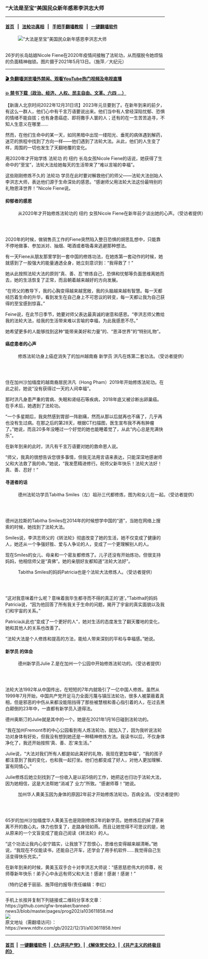 ### “大法是至宝”美国民众新年感恩李洪志大师
------------------------

#### [首页](https://github.com/gfw-breaker/banned-news3/blob/master/README.md) &nbsp;&nbsp;|&nbsp;&nbsp; [法轮功真相](https://github.com/begood0513/basic/blob/master/README.md)  &nbsp;&nbsp;|&nbsp;&nbsp; [手把手翻墙教程](https://github.com/gfw-breaker/guides/wiki)  &nbsp;&nbsp;|&nbsp;&nbsp; [一键翻墙软件](https://github.com/gfw-breaker/nogfw/blob/master/README.md)  



<div><div class="featured_image">
 <figure>
  <img alt="“大法是至宝”美国民众新年感恩李洪志大师" src="https://i.ntdtv.com/assets/uploads/2022/12/id13895032-163094-600x400-1-800x450.jpeg"/>
 </figure><br/>
 <span class="caption">
  26岁的长岛姑娘Nicole Fiene在2020年疫情间接触了法轮功，从而摆脱令她烦恼的负面精神枷锁。图片摄于2021年5月13日。（施萍／大纪元）
 </span>
</div>
</div><hr/>

#### [ 🎬  免翻墙浏览墙外禁闻、观看YouTube热门视频及电视直播](https://github.com/gfw-breaker/HelloWorld)

#### [ 💥  禁书下载（政治、经济、人权、民主自由、文革、六四 ...）](https://github.com/gfw-breaker/books/blob/master/README.md)

<div><div class="post_content" itemprop="articleBody">
 <p>
  【新唐人北京时间2022年12月31日讯】2023年元旦要到了。在新年到来的前夕，有这么一群人，他们心中有千言万语要说出来。他们当中有人曾经深陷忧郁、恐惧的情绪不能自拔；也有身患癌症、即将撒手人寰的人；还有的在一生苦苦追寻，不知人生意义在哪里……
 </p>
 <p>
  然而，在他们生命中的某一天，如同黑暗中出现一缕阳光、垂死的病体遇到解药，迷茫的旅程中找到了方向一样——他们遇到了法轮大法。从此，他们的人生变了样，周围的一切也发生了天翻地覆的变化。
 </p>
 <p>
  用2020年才开始学炼
  <ok href="https://www.ntdtv.com/gb/法轮功.htm">
   法轮功
  </ok>
  的
  <ok href="https://www.ntdtv.com/gb/纽约.htm">
   纽约
  </ok>
  长岛女孩Nicole Fiene的话说，她获得了生命中的“至宝”，法轮大法给她每天的生活带来了“难以言喻的幸福”。
 </p>
 <p>
  这些刚刚修炼不久的
  <ok href="https://www.ntdtv.com/gb/法轮功.htm">
   法轮功
  </ok>
  学员在此时要对解救他们的师父——法轮大法创始人李洪志大师，表达他们源于生命深处的感恩。“感谢师父用法轮大法这份最特别的礼物恩泽世界！”Nicole Fiene说。
 </p>
 <h4>
  抑郁者的感恩
 </h4>
 <figure class="wp-caption alignnone" id="attachment_103611865" style="width: 600px">
  <img alt="" class="size-full wp-image-103611865" src="https://i.ntdtv.com/assets/uploads/2022/12/id13895027-163075-600x415.jpeg">
   <br/><figcaption class="wp-caption-text">
    从2020年才开始修炼法轮功的
    <ok href="https://www.ntdtv.com/gb/纽约.htm">
     纽约
    </ok>
    女孩Nicole Fiene在新年前夕谈出她的心声。（受访者提供）
   </figcaption><br/>
  </img>
 </figure><br/>
 <p>
  2020年的时候，做销售员工作的Fiene突然陷入整日恐惧的胡思乱想中，只能靠不停地做事、参加派对、抽烟、喝酒或者吸毒来逃避那种想法。
 </p>
 <p>
  有一天Fiene从朋友那里学到一套中国的修炼功法，在她炼第一套动作的时候，她就感到了一股强大的能量通透全身，她立刻意识到：“我得救了！”
 </p>
 <p>
  她从此按照法轮大法的原则“真、善、忍”修炼自己，恐惧和忧郁等负面思维离她而去，她的生活恢复了正常，而且朝着越来越好的方向发展。
 </p>
 <p>
  “在师父的教导下，我的心胸变得越来越宽敞，我的头脑越来越有智慧。每一天都经历着生命的升华，看到发生在自己身上不可思议的转变，每一天都让我为自己获得的至宝感到惊喜。”
 </p>
 <p>
  Feine说，在此节日季节，她要对师父表达最真诚的谢意和感恩。“李洪志师父教给我的法轮大法，给我的生活带来难以言喻的幸福，为此我感恩不尽。”
 </p>
 <p>
  她希望更多的人能够找到这种“能带来美好和力量”的、“恩泽世界”的“特别礼物”。
 </p>
 <h4>
  癌症患者的心声
 </h4>
 <figure class="wp-caption alignnone" id="attachment_103611864" style="width: 600px">
  <img alt="" class="size-full wp-image-103611864" src="https://i.ntdtv.com/assets/uploads/2022/12/id13895029-163077-600x800.jpeg">
   <br/><figcaption class="wp-caption-text">
    修炼法轮功身上癌症消失了的加州越南裔
    <ok href="https://www.ntdtv.com/gb/新学员.htm">
     新学员
    </ok>
    洪凡在炼第二套功法。（受访者提供）
   </figcaption><br/>
  </img>
 </figure><br/>
 <p>
  住在加州沙加缅度的越南裔居民洪凡（Hong Pham）2019年开始修炼法轮功。在此之前，她说“没有获得过一天的人间幸福”。
 </p>
 <p>
  那时洪凡身患严重的胃病、失眠和肾结石等疾病，2018年底又被诊断出卵巢癌。在手术后，她遇到了法轮功。
 </p>
 <p>
  “一个多星期后，我突然感到胃部一阵剧痛，然而从那以后就再也不痛了，几乎再也没有生过病。在那之后的第28天，根据CT扫描图，医生宣布我不再有肿瘤了。”她说，而且20多年没睡过一个好觉的她也能睡着觉了，从此“内心总是充满快乐”。
 </p>
 <p>
  在新年到来的此时，洪凡有千言万语要对她的救命恩人说。
 </p>
 <p>
  “师父，我真的很想告诉您很多事情，但我无法用言语来表达，只能深深地感谢师父和大法救了我的命。”她说，“我发愿精进修行。祝师父新年快乐！法轮大法好！真、善、忍好！”
 </p>
 <h4>
  寻道者的话
 </h4>
 <figure class="wp-caption alignnone" id="attachment_103611863" style="width: 600px">
  <img alt="" class="size-full wp-image-103611863" src="https://i.ntdtv.com/assets/uploads/2022/12/id13895028-163076-600x450.jpeg"/>
  <br/><figcaption class="wp-caption-text">
   德州法轮功学员Tabitha Smiles（左）祖孙三代都修炼，图为和女儿在一起。（受访者提供）
  </figcaption><br/>
 </figure><br/>
 <p>
  德州达拉斯的Tabitha Smiles在2014年的时候想学中国的“道”，当她在网络上搜索的时候，她找到了法轮大法。
 </p>
 <p>
  Smiles说，李洪志师父的《转法轮》彻底改变了她的生活，她不仅变成了健康的人，她还从一个争强好胜、爱与人争论的人，变成了一个更理解别人的人。
 </p>
 <p>
  现在Smiles的女儿、母亲和一个密友都修炼了。儿子还没有开始炼功，但很支持妈妈，他相信师父是“真佛”。她的亲朋好友都知道“法轮大法好”。
 </p>
 <figure class="wp-caption alignnone" id="attachment_103611867" style="width: 600px">
  <img alt="" class="size-full wp-image-103611867" src="https://i.ntdtv.com/assets/uploads/2022/12/id13895416-2023Greeting-Lily-Yu-Patricia-Smiles-1-600x450.jpeg"/>
  <br/><figcaption class="wp-caption-text">
   Tabitha Smiles的妈妈Patricia也是个法轮大法修炼人。（受访者提供）
  </figcaption><br/>
 </figure><br/>
 <p>
  “这对我意味着什么呢？意味着我毕生都寻而不得的真正的‘道’。”Tabitha的妈妈Patricia说，“因为他回答了所有我关于生命的问题，揭开了宇宙的真实面貌以及我们和宇宙的关系。”
 </p>
 <p>
  Patricia从此也“变成了一个更好的人”，她对生活的态度发生了翻天覆地的变化，她和其他人的关系也改善了。
 </p>
 <p>
  “法轮大法是个人修炼和提高的方法，能给人带来深刻的平和与幸福感。”她说。
 </p>
 <h4>
  <ok href="https://www.ntdtv.com/gb/新学员.htm">
   新学员
  </ok>
  的体会
 </h4>
 <figure class="wp-caption alignnone" id="attachment_103611872" style="width: 600px">
  <img alt="" class="size-full wp-image-103611872" src="https://i.ntdtv.com/assets/uploads/2022/12/id13895030-163079-600x800.jpeg"/>
  <br/><figcaption class="wp-caption-text">
   德州新学员Julie Z.是在加州一个公园中开始修炼法轮功的。（受访者提供）
  </figcaption><br/>
 </figure><br/>
 <p>
  法轮大法1992年从中国传出，在短短的7年内就吸引了一亿中国人修炼。虽然从1999年7月开始，中国共产党开足马力全面污蔑与镇压法轮功，很多人被蒙蔽着真相，但是邪恶的中伤从来都没能阻挡得了那些被慧根和善心指引着的人，在过去黑白颠倒的23年中，一直都有新学员入道得法。
 </p>
 <p>
  德州奥斯汀的Julie就是其中的一个。她是在2021年1月16日碰到法轮功的。
 </p>
 <p>
  “我在加州Fremont市的中心公园看到有人炼法轮功，就加入了，因为我听说法轮功对身体有好处，但我没有想到她还是一种精神修炼方法。我读书以后，不仅身体净化了，我还开始按照‘真、善、忍’来生活。”
 </p>
 <p>
  Julie说，“大法对我们所有人都是如此美好的礼物，我现在更加幸福”，“我的孩子都注意到了我的变化，也和我一起打坐。他们也都变成了好人，对他人更加理解、富有同情心。”
 </p>
 <p>
  Julie修炼后她立刻找到了一份收入是以前5倍的工作，她把这也归功于法轮大法，因为她相信，这是大法帮她“消减了 业力”所致。“感谢师尊！”她说。
 </p>
 <figure class="wp-caption alignnone" id="attachment_103611873" style="width: 600px">
  <img alt="" class="size-full wp-image-103611873" src="https://i.ntdtv.com/assets/uploads/2022/12/id13895031-163080-600x336.jpg"/>
  <br/><figcaption class="wp-caption-text">
   加州华人黄美玉因为身体的原因2年前才开始修炼法轮功，百病全消。（受访者提供）
  </figcaption><br/>
 </figure><br/>
 <p>
  65岁的加州沙加缅度华人黄美玉也是刚刚修炼2年的新学员。她修炼后扔掉了原来离不开的救心丸，体力也恢复了，走路身轻如燕。而且让她觉得不可思议的是，她从原来的一个文盲变成了能自己阅读《转法轮》的人。
 </p>
 <p>
  “这个功法让我内心安宁踏实，让我放下了怨恨心，思维也变得越来越清晰。”她说，“我现在不仅能读书，还能自己开车，还学会了用手机软件……我觉得自己生活变得快乐充实。”
 </p>
 <p>
  在新年到来的时候，黄美玉双手合十对李洪志大师说：“感恩慈悲伟大的师尊，祝师尊新年快乐！弟子心中永远有师父和大法！感谢！感谢！感谢！”
 </p>
 <p>
  （特约记者于丽丽、施萍纽约报导/责任编辑：李红）
 </p>
 <div class="single_ad">
 </div>
</div>
</div>
<hr/>
手机上长按并复制下列链接或二维码分享本文章：<br/>
https://github.com/gfw-breaker/banned-news3/blob/master/pages/prog202/a103611858.md <br/>
<a href='https://github.com/gfw-breaker/banned-news3/blob/master/pages/prog202/a103611858.md'><img src='https://github.com/gfw-breaker/banned-news3/blob/master/pages/prog202/a103611858.md.png'/></a> <br/>
原文地址（需翻墙访问）：https://www.ntdtv.com/gb/2022/12/31/a103611858.html


------------------------
#### [首页](https://github.com/gfw-breaker/banned-news3/blob/master/README.md) &nbsp;|&nbsp; [一键翻墙软件](https://github.com/gfw-breaker/nogfw/blob/master/README.md) &nbsp;| [《九评共产党》](https://github.com/gfw-breaker/9ping.md/blob/master/README.md#九评之一评共产党是什么) | [《解体党文化》](https://github.com/gfw-breaker/jtdwh.md/blob/master/README.md) | [《共产主义的终极目的》](https://github.com/gfw-breaker/gczydzjmd.md/blob/master/README.md)


<img src='http://gfw-breaker.win/banned-news3/pages/prog202/a103611858.md' width='0px' height='0px'/>